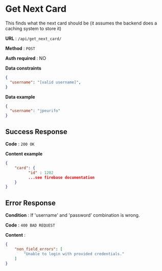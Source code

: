 # Get Next Card

This finds what the next card should be (it assumes the backend does a caching system to store it)

**URL** : `/api/get_next_card/`

**Method** : `POST`

**Auth required** : NO

**Data constraints**

```json
{
  "username": "[valid username]",
}
```

**Data example**

```json
{
  "username": "jpeurifo"
}
```

## Success Response

**Code** : `200 OK`

**Content example**

```json
{
    "card": {
          "id" : 1202
          ...see firebase documentation
    }
}
```
## Error Response

**Condition** : If 'username' and 'password' combination is wrong.

**Code** : `400 BAD REQUEST`

**Content** :

```json
{
    "non_field_errors": [
        "Unable to login with provided credentials."
    ]
}
```